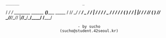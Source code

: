     ______                            _
   / __/ /_     ________  ______   __(_)_______  _____
  / /_/ __/    / ___/ _ \/ ___/ | / / / ___/ _ \/ ___/
 / __/ /_     (__  )  __/ /   | |/ / / /__/  __(__  )
/_/  \__/____/____/\___/_/    |___/_/\___/\___/____/
       /_____/

		                            - by sucho
                            (sucho@student.42seoul.kr)

